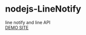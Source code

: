 # nodejs-LineNotify
line notify and line API  
[DEMO SITE](https://marcus-line-notify.azurewebsites.net)
